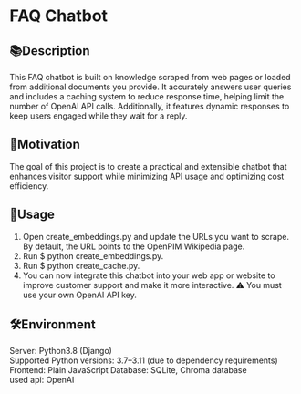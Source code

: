 # FAQ Chatbot
## 📚Description
This FAQ chatbot is built on knowledge scraped from web pages or loaded from additional documents you provide.
It accurately answers user queries and includes a caching system to reduce response time, helping limit the number of OpenAI API calls.
Additionally, it features dynamic responses to keep users engaged while they wait for a reply.

## 🎯Motivation
The goal of this project is to create a practical and extensible chatbot that enhances visitor support while minimizing API usage and optimizing cost efficiency.

## 🚀Usage
1. Open create_embeddings.py and update the URLs you want to scrape. By default, the URL points to the OpenPIM Wikipedia page. 
2. Run $ python create_embeddings.py.  
3. Run $ python create_cache.py.  
4. You can now integrate this chatbot into your web app or website to improve customer support and make it more interactive. 
⚠️ You must use your own OpenAI API key.

## 🛠Environment
Server: Python3.8 (Django)  
Supported Python versions: 3.7–3.11 (due to dependency requirements)
Frontend: Plain JavaScript
Database: SQLite, Chroma database  
used api: OpenAI  
